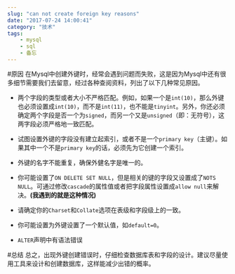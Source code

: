 ```yaml
---
slug: "can not create foreign key reasons"
date: "2017-07-24 14:00:41"
category: "技术"
tags:
    - mysql
    - sql
    - 备忘
---
```

#原因
在Mysql中创建外键时，经常会遇到问题而失败，这是因为Mysql中还有很多细节需要我们去留意，经过各种查阅资料，列出了以下几种常见原因。

 - 两个字段的类型或者大小不严格匹配。例如，如果一个是`int(10)`，那么外键也必须设置成`int(10)`，而不是`int(11)`，也不能是`tinyint`。另外，你还必须确定两个字段是否一个为`signed`，而另一个又是`unsigned`（即：无符号），这两字段必须严格地一致匹配。

 - 试图设置外键的字段没有建立起索引，或者不是一个`primary key`（主键）。如果其中一个不是`primary key`的话，必须先为它创建一个索引。

 -  外键的名字不能重复，确保外健名字是唯一的。

 - 你可能设置了`ON DELETE SET NULL`，但是相关的键的字段又设置成了`NOTS NULL`。可通过修改`cascade`的属性值或者把字段属性设置成`allow null`来解决。**(我遇到的就是这种情况)**

 - 请确定你的`Charset`和`Collate`选项在表级和字段级上的一致。

 - 你可能设置为外键设置了一个默认值，如`default=0`。

 - `ALTER`声明中有语法错误

#总结
总之，出现外键创建错误时，仔细检查数据库表和字段的设计。建议尽量使用工具来设计和创建数据库，这样能减少出错的概率。
